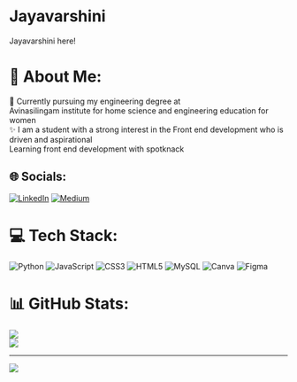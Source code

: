 # Jayavarshini
Jayavarshini here!
# 💫 About Me:
📖 Currently pursuing my engineering degree at<br> Avinasilingam institute for home science and engineering education for women <br>✨ I am a student with a strong interest in the Front end development who is driven and aspirational <br> Learning front end development with spotknack<br>


## 🌐 Socials:
[![LinkedIn](https://img.shields.io/badge/LinkedIn-%230077B5.svg?logo=linkedin&logoColor=white)](https://linkedin.com/in/Jayavarshini) [![Medium](https://img.shields.io/badge/Medium-12100E?logo=medium&logoColor=white)](https://medium.com/@Jayavarshini) 

# 💻 Tech Stack:
![Python](https://img.shields.io/badge/python-3670A0?style=for-the-badge&logo=python&logoColor=ffdd54) ![JavaScript](https://img.shields.io/badge/javascript-%23323330.svg?style=for-the-badge&logo=javascript&logoColor=%23F7DF1E) ![CSS3](https://img.shields.io/badge/css3-%231572B6.svg?style=for-the-badge&logo=css3&logoColor=white) ![HTML5](https://img.shields.io/badge/html5-%23E34F26.svg?style=for-the-badge&logo=html5&logoColor=white) ![MySQL](https://img.shields.io/badge/mysql-4479A1.svg?style=for-the-badge&logo=mysql&logoColor=white) ![Canva](https://img.shields.io/badge/Canva-%2300C4CC.svg?style=for-the-badge&logo=Canva&logoColor=white) ![Figma](https://img.shields.io/badge/figma-%23F24E1E.svg?style=for-the-badge&logo=figma&logoColor=white)
# 📊 GitHub Stats:
![](https://github-readme-stats.vercel.app/api?username=Jayavarshini&theme=radical&hide_border=true&include_all_commits=false&count_private=false)<br/>
![](https://github-readme-streak-stats.herokuapp.com/?user=Jayavarshini&theme=radical&hide_border=true)<br/>

---
[![](https://visitcount.itsvg.in/api?id=Jayavarshini&icon=0&color=0)](https://visitcount.itsvg.in)

<!-- Proudly created with GPRM ( https://gprm.itsvg.in ) -->
